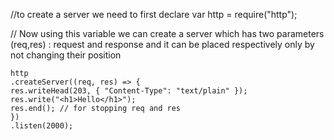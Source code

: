 //to create a server we need to first declare
var http = require("http");

// Now using this variable we can create a server which has two parameters (req,res) : request and response and it can be placed respectively only by not changing their position

```
http
.createServer((req, res) => {
res.writeHead(203, { "Content-Type": "text/plain" });
res.write("<h1>Hello</h1>");
res.end(); // for stopping req and res
})
.listen(2000);
```
